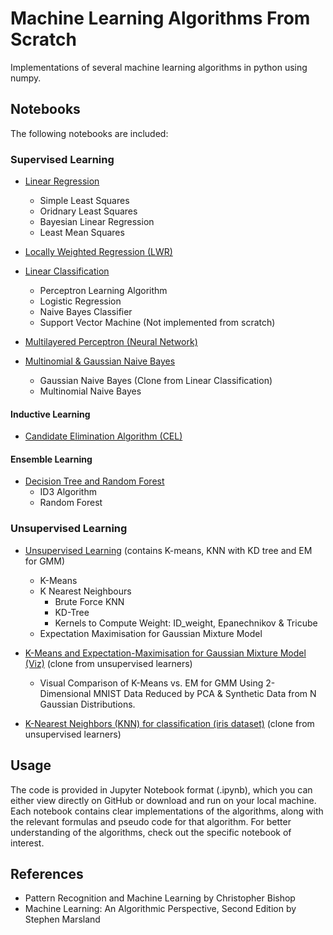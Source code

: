 # Machine Learning Algorithms From Scratch

Implementations of several machine learning algorithms in python using numpy.

## Notebooks

The following notebooks are included:

### Supervised Learning

- [Linear Regression](linear%20regression.ipynb)
    - Simple Least Squares
    - Oridnary Least Squares
    - Bayesian Linear Regression
    - Least Mean Squares
- [Locally Weighted Regression (LWR)](LWR.ipynb)

- [Linear Classification](linear%20classification.ipynb)
    - Perceptron Learning Algorithm
    - Logistic Regression
    - Naive Bayes Classifier
    - Support Vector Machine (Not implemented from scratch)
      
- [Multilayered Perceptron (Neural Network)](https://github.com/nonkloq/nn_dqn-from-scratch/blob/main/nn-mlp_from_scratch.ipynb)

- [Multinomial & Gaussian Naive Bayes](Multinomial_and_GaussianNP.ipynb)
    - Gaussian Naive Bayes (Clone from Linear Classification)
    - Multinomial Naive Bayes



#### Inductive Learning

- [Candidate Elimination Algorithm (CEL)](CEL.ipynb)

#### Ensemble Learning

- [Decision Tree and Random Forest](trees_forest.ipynb)
    - ID3 Algorithm
    - Random Forest


### Unsupervised Learning

- [Unsupervised Learning](unsupervised%20learners.ipynb)  (contains K-means, KNN with KD tree and EM for GMM)
    - K-Means
    - K Nearest Neighbours
      - Brute Force KNN
      - KD-Tree
      - Kernels to Compute Weight: ID_weight, Epanechnikov & Tricube
    - Expectation Maximisation for Gaussian Mixture Model

- [K-Means and Expectation-Maximisation for Gaussian Mixture Model (Viz)](EM_for_GMM_and_Kmeans.ipynb) (clone from unsupervised learners)
  - Visual Comparison of K-Means vs. EM for GMM Using 2-Dimensional MNIST Data Reduced by PCA & Synthetic Data from N Gaussian Distributions.
    
- [K-Nearest Neighbors (KNN) for classification (iris dataset)](KNN_for_iris.ipynb) (clone from unsupervised learners)


## Usage

The code is provided in Jupyter Notebook format (.ipynb), which you can either view directly on GitHub or download and run on your local machine. Each notebook contains clear implementations of the algorithms, along with the relevant formulas and pseudo code for that algorithm. For better understanding of the algorithms, check out the specific notebook of interest.

## References

- Pattern Recognition and Machine Learning by Christopher Bishop
- Machine Learning: An Algorithmic Perspective, Second Edition by Stephen Marsland
